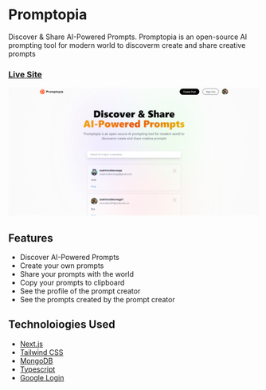 # Promptopia

Discover & Share AI-Powered Prompts. Promptopia is an open-source AI prompting tool for modern world to discoverm create and share creative prompts

### [Live Site](https://promptopia-omega-seven.vercel.app)

![Promtopia](/public/images/promtopia.PNG)

## Features

-   Discover AI-Powered Prompts
-   Create your own prompts
-   Share your prompts with the world
-   Copy your prompts to clipboard
-   See the profile of the prompt creator
-   See the prompts created by the prompt creator

## Technoloiogies Used

-   [Next.js](https://nextjs.org/)
-   [Tailwind CSS](https://tailwindcss.com/)
-   [MongoDB](https://www.mongodb.com/)
-   [Typescript](https://www.typescriptlang.org/)
-   [Google Login](https://developers.google.com/identity/sign-in/web/sign-in)
